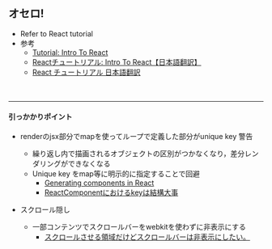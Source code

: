 ## オセロ!
  - Refer to React tutorial
  - 参考
    - [Tutorial: Intro To React](https://reactjs.org/tutorial/tutorial.html)
    - [Reactチュートリアル: Intro To React【日本語翻訳】](https://mae.chab.in/archives/2943)
    - [React チュートリアル 日本語翻訳](http://better-than-i-was-yesterday.com/react-tutorial-japanese/)
<br><br><br>
---
#### 引っかかりポイント
  - renderのjsx部分でmapを使ってループで定義した部分がunique key 警告
    - 繰り返し内で描画されるオブジェクトの区別がつかなくなり，差分レンダリングができなくなる
    - Unique key をmap等に明示的に指定することで回避
      - [Generating components in React](https://www.freecodecamp.org/forum/t/generating-components-in-react/224700)
      - [ReactComponentにおけるkeyは結構大事](https://h3poteto.hatenablog.com/entry/2016/01/03/013921)

  - スクロール隠し
    - 一部コンテンツでスクロールバーをwebkitを使わずに非表示にする
      - [スクロールさせる領域だけどスクロールバーは非表示にしたい。](https://qiita.com/naru0504/items/ff0c77775223dc5a9148)